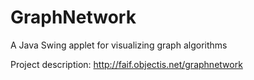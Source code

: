 GraphNetwork
============

A Java Swing applet for visualizing graph algorithms

Project description: http://faif.objectis.net/graphnetwork
